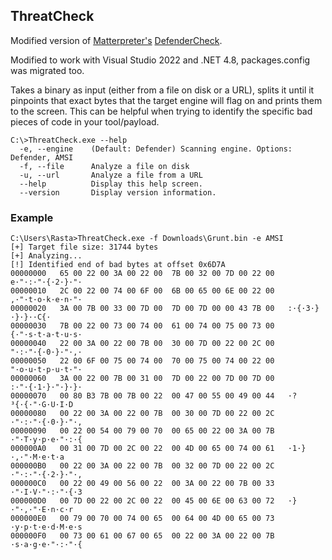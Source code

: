 ## ThreatCheck
Modified version of [Matterpreter's](https://twitter.com/matterpreter) [DefenderCheck](https://github.com/matterpreter/DefenderCheck).

Modified to work with Visual Studio 2022 and .NET 4.8, packages.config was migrated too.

Takes a binary as input (either from a file on disk or a URL), splits it until it pinpoints that exact bytes that the target engine will flag on and prints them to the screen. This can be helpful when trying to identify the specific bad pieces of code in your tool/payload.

```text
C:\>ThreatCheck.exe --help
  -e, --engine    (Default: Defender) Scanning engine. Options: Defender, AMSI
  -f, --file      Analyze a file on disk
  -u, --url       Analyze a file from a URL
  --help          Display this help screen.
  --version       Display version information.
```

### Example
```text
C:\Users\Rasta>ThreatCheck.exe -f Downloads\Grunt.bin -e AMSI
[+] Target file size: 31744 bytes
[+] Analyzing...
[!] Identified end of bad bytes at offset 0x6D7A
00000000   65 00 22 00 3A 00 22 00  7B 00 32 00 7D 00 22 00   e·"·:·"·{·2·}·"·
00000010   2C 00 22 00 74 00 6F 00  6B 00 65 00 6E 00 22 00   ,·"·t·o·k·e·n·"·
00000020   3A 00 7B 00 33 00 7D 00  7D 00 7D 00 00 43 7B 00   :·{·3·}·}·}··C{·
00000030   7B 00 22 00 73 00 74 00  61 00 74 00 75 00 73 00   {·"·s·t·a·t·u·s·
00000040   22 00 3A 00 22 00 7B 00  30 00 7D 00 22 00 2C 00   "·:·"·{·0·}·"·,·
00000050   22 00 6F 00 75 00 74 00  70 00 75 00 74 00 22 00   "·o·u·t·p·u·t·"·
00000060   3A 00 22 00 7B 00 31 00  7D 00 22 00 7D 00 7D 00   :·"·{·1·}·"·}·}·
00000070   00 80 B3 7B 00 7B 00 22  00 47 00 55 00 49 00 44   ·?³{·{·"·G·U·I·D
00000080   00 22 00 3A 00 22 00 7B  00 30 00 7D 00 22 00 2C   ·"·:·"·{·0·}·"·,
00000090   00 22 00 54 00 79 00 70  00 65 00 22 00 3A 00 7B   ·"·T·y·p·e·"·:·{
000000A0   00 31 00 7D 00 2C 00 22  00 4D 00 65 00 74 00 61   ·1·}·,·"·M·e·t·a
000000B0   00 22 00 3A 00 22 00 7B  00 32 00 7D 00 22 00 2C   ·"·:·"·{·2·}·"·,
000000C0   00 22 00 49 00 56 00 22  00 3A 00 22 00 7B 00 33   ·"·I·V·"·:·"·{·3
000000D0   00 7D 00 22 00 2C 00 22  00 45 00 6E 00 63 00 72   ·}·"·,·"·E·n·c·r
000000E0   00 79 00 70 00 74 00 65  00 64 00 4D 00 65 00 73   ·y·p·t·e·d·M·e·s
000000F0   00 73 00 61 00 67 00 65  00 22 00 3A 00 22 00 7B   ·s·a·g·e·"·:·"·{
```